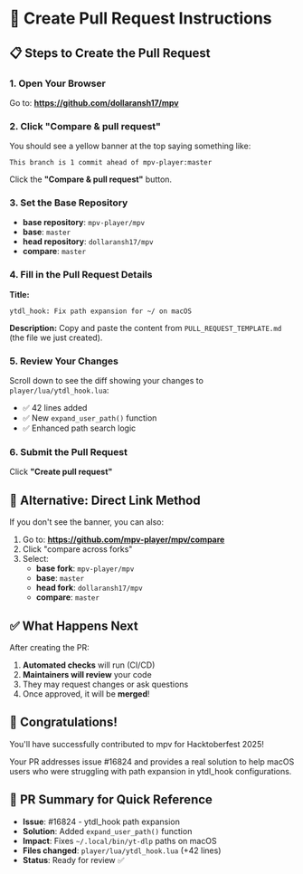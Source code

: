 # 🚀 Create Pull Request Instructions

## 📋 Steps to Create the Pull Request

### 1. Open Your Browser
Go to: **https://github.com/dollaransh17/mpv**

### 2. Click "Compare & pull request"
You should see a yellow banner at the top saying something like:
```
This branch is 1 commit ahead of mpv-player:master
```
Click the **"Compare & pull request"** button.

### 3. Set the Base Repository
- **base repository**: `mpv-player/mpv` 
- **base**: `master`
- **head repository**: `dollaransh17/mpv`
- **compare**: `master`

### 4. Fill in the Pull Request Details

**Title:**
```
ytdl_hook: Fix path expansion for ~/ on macOS
```

**Description:**
Copy and paste the content from `PULL_REQUEST_TEMPLATE.md` (the file we just created).

### 5. Review Your Changes
Scroll down to see the diff showing your changes to `player/lua/ytdl_hook.lua`:
- ✅ 42 lines added
- ✅ New `expand_user_path()` function
- ✅ Enhanced path search logic

### 6. Submit the Pull Request
Click **"Create pull request"**

## 🎯 Alternative: Direct Link Method

If you don't see the banner, you can also:
1. Go to: **https://github.com/mpv-player/mpv/compare**
2. Click "compare across forks"
3. Select:
   - **base fork**: `mpv-player/mpv`
   - **base**: `master`
   - **head fork**: `dollaransh17/mpv`
   - **compare**: `master`

## ✅ What Happens Next

After creating the PR:
1. **Automated checks** will run (CI/CD)
2. **Maintainers will review** your code
3. They may request changes or ask questions
4. Once approved, it will be **merged**!

## 🎊 Congratulations!

You'll have successfully contributed to mpv for Hacktoberfest 2025! 

Your PR addresses issue #16824 and provides a real solution to help macOS users who were struggling with path expansion in ytdl_hook configurations.

## 📝 PR Summary for Quick Reference
- **Issue**: #16824 - ytdl_hook path expansion
- **Solution**: Added `expand_user_path()` function 
- **Impact**: Fixes `~/.local/bin/yt-dlp` paths on macOS
- **Files changed**: `player/lua/ytdl_hook.lua` (+42 lines)
- **Status**: Ready for review ✅